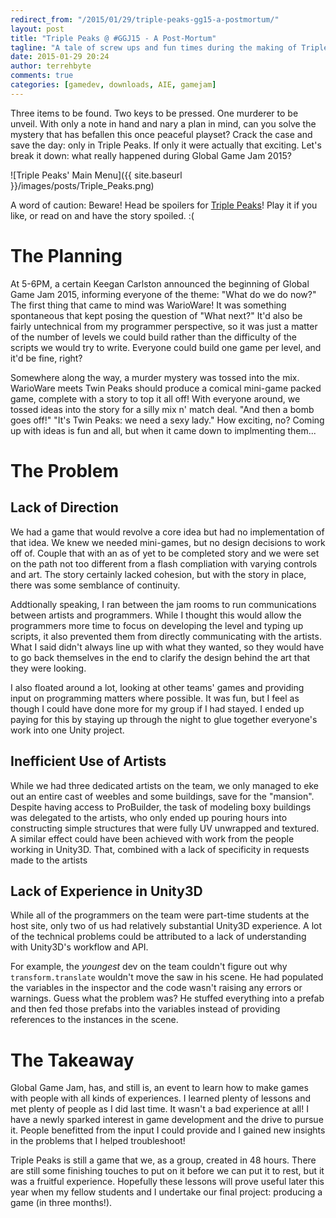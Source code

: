 ```yaml
---
redirect_from: "/2015/01/29/triple-peaks-gg15-a-postmortum/"
layout: post
title: "Triple Peaks @ #GGJ15 - A Post-Mortum"
tagline: "A tale of screw ups and fun times during the making of Triple Peaks"
date: 2015-01-29 20:24
author: terrehbyte
comments: true
categories: [gamedev, downloads, AIE, gamejam]
---
```


Three items to be found. Two keys to be pressed. One murderer to be unveil. With only a note in hand and nary a plan in mind, can you solve the mystery that has befallen this once peaceful playset? Crack the case and save the day: only in Triple Peaks. If only it were actually that exciting. Let's break it down: what really happened during Global Game Jam 2015?

![Triple Peaks' Main Menu]({{ site.baseurl }}/images/posts/Triple_Peaks.png)

A word of caution: Beware! Head be spoilers for [Triple Peaks][1]! Play it if you like, or read on and have the story spoiled. :(

# The Planning

At 5-6PM, a certain Keegan Carlston announced the beginning of Global Game Jam 2015, informing everyone of the theme: "What do we do now?" The first thing that came to mind was WarioWare! It was something spontaneous that kept posing the question of "What next?" It'd also be fairly untechnical from my programmer perspective, so it was just a matter of the number of levels we could build rather than the difficulty of the scripts we would try to write. Everyone could build one game per level, and it'd be fine, right?

Somewhere along the way, a murder mystery was tossed into the mix. WarioWare meets Twin Peaks should produce a comical mini-game packed game, complete with a story to top it all off! With everyone around, we tossed ideas into the story for a silly mix n' match deal. "And then a bomb goes off!" "It's Twin Peaks: we need a sexy lady." How exciting, no? Coming up with ideas is fun and all, but when it came down to implmenting them...

# The Problem

## Lack of Direction
We had a game that would revolve a core idea but had no implementation of that idea. We knew we needed mini-games, but no design decisions to work off of. Couple that with an as of yet to be completed story and we were set on the path not too different from a flash compliation with varying controls and art. The story certainly lacked cohesion, but with the story in place, there was some semblance of continuity.

Addtionally speaking, I ran between the jam rooms to run communications between artists and programmers. While I thought this would allow the programmers more time to focus on developing the level and typing up scripts, it also prevented them from directly communicating with the artists. What I said didn't always line up with what they wanted, so they would have to go back themselves in the end to clarify the design behind the art that they were looking.

I also floated around a lot, looking at other teams' games and providing input on programming matters where possible. It was fun, but I feel as though I could have done more for my group if I had stayed. I ended up paying for this by staying up through the night to glue together everyone's work into one Unity project.

## Inefficient Use of Artists
While we had three dedicated artists on the team, we only managed to eke out an entire cast of weebles and some buildings, save for the "mansion". Despite having access to ProBuilder, the task of modeling boxy buildings was delegated to the artists, who only ended up pouring hours into constructing simple structures that were fully UV unwrapped and textured. A similar effect could have been achieved with work from the people working in Unity3D. That, combined with a lack of specificity in requests made to the artists

## Lack of Experience in Unity3D
While all of the programmers on the team were part-time students at the host site, only two of us had relatively substantial Unity3D experience. A lot of the technical problems could be attributed to a lack of understanding with Unity3D's workflow and API.

For example, the *youngest* dev on the team couldn't figure out why ```transform.translate``` wouldn't move the saw in his scene. He had populated the variables in the inspector and the code wasn't raising any errors or warnings. Guess what the problem was? He stuffed everything into a prefab and then fed those prefabs into the variables instead of providing references to the instances in the scene.

# The Takeaway

Global Game Jam, has, and still is, an event to learn how to make games with people with all kinds of experiences. I learned plenty of lessons and met plenty of people as I did last time. It wasn't a bad experience at all! I have a newly sparked interest in game development and the drive to pursue it. People benefitted from the input I could provide and I gained new insights in the problems that I helped troubleshoot!

Triple Peaks is still a game that we, as a group, created in 48 hours. There are still some finishing touches to put on it before we can put it to rest, but it was a fruitful experience. Hopefully these lessons will prove useful later this year when my fellow students and I undertake our final project: producing a game (in three months!).

[1]:http://terrehbyte.com/TriplePeaks/